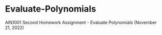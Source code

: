 # Evaluate-Polynomials
AIN1001 Second Homework Assignment - Evaluate Polynomials (November 21, 2022)
